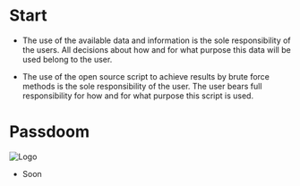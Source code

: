 # Start

- The use of the available data and information is the sole responsibility of the users. All decisions about how and for what purpose this data will be used belong to the user.

- The use of the open source script to achieve results by brute force methods is the sole responsibility of the user. The user bears full responsibility for how and for what purpose this script is used.

# Passdoom

![Logo](https://gcdnb.pbrd.co/images/BMHc1dlzPVf4.png?o=1)

- Soon
